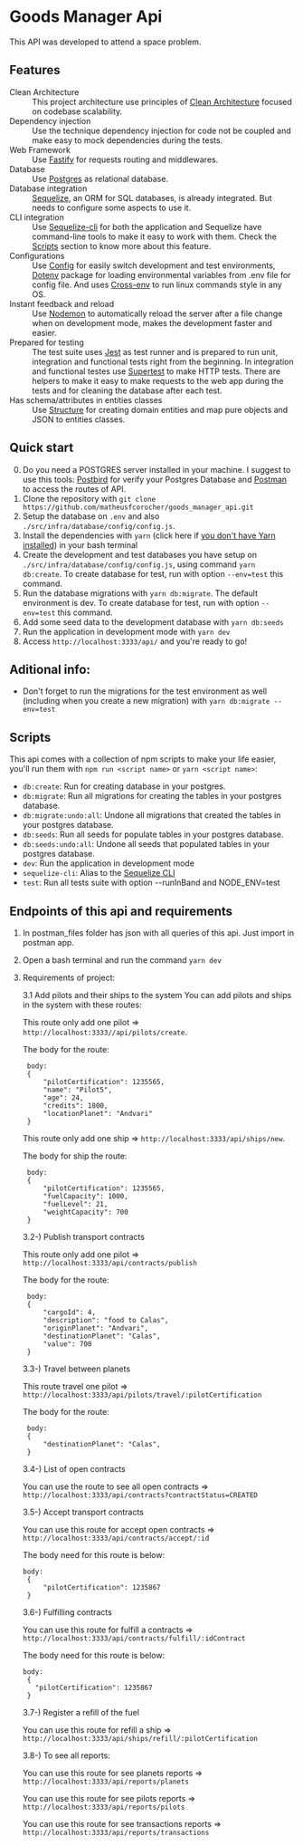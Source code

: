 # Goods Manager Api

This API was developed to attend a space problem.

## Features
<dl>
  <dt>Clean Architecture</dt>
  <dd>
    This project architecture use principles of <a href="https://8thlight.com/blog/uncle-bob/2012/08/13/the-clean-architecture.html">Clean Architecture</a> focused on codebase scalability.
  </dd>
    
  <dt>Dependency injection</dt>
  <dd>
    Use the technique dependency injection for code not be coupled and make easy to mock dependencies during the tests.
  </dd>
    
  <dt>Web Framework</dt>
  <dd>
    Use <a href="https://www.npmjs.com/package/fastify">Fastify</a> for requests routing and middlewares.
  </dd>
  
  <dt>Database</dt>
  <dd>
    Use <a href="https://www.postgresql.org/">Postgres</a> as relational database.
  </dd>
    
  <dt>Database integration</dt>
  <dd>
    <a href="https://www.npmjs.com/package/sequelize">Sequelize</a>, an ORM for SQL databases, is already integrated. But needs to configure some aspects to use it.</a>
  </dd>
  
   <dt>CLI integration</dt>
  <dd>
    Use <a href="https://www.npmjs.com/package/sequelize-cli">Sequelize-cli</a> for both the application and Sequelize have command-line tools to make it easy to work with them. Check the <a href="#scripts">Scripts</a> section to know more about this feature.
  </dd>
  
  <dt>Configurations</dt>
  <dd>
    Use <a href="https://www.npmjs.com/package/config">Config</a> for easily switch development and test environments, <a href="https://www.npmjs.com/package/config">Dotenv</a> package for loading environmental variables from .env file for config file. And uses <a href="https://www.npmjs.com/package/cross-env">Cross-env</a> to run linux commands style in any OS.
  </dd>
  
  <dt>Instant feedback and reload</dt>
  <dd>
    Use <a href="https://www.npmjs.com/package/nodemon">Nodemon</a> to automatically reload the server after a file change when on development mode, makes the development faster and easier.
  </dd>

  <dt>Prepared for testing</dt>
  <dd>
    The test suite uses <a href="https://www.npmjs.com/package/jest">Jest</a> as test runner and is prepared to run unit, integration and functional tests right from the beginning. In integration and functional testes use <a href="https://www.npmjs.com/package/supertest">Supertest</a> to make HTTP tests. There are helpers to make it easy to make requests to the web app during the tests and for cleaning the database after each test</a>.
  </dd>
  
  <dt>Has schema/attributes in entities classes</dt>
  <dd>
    Use <a href="https://www.npmjs.com/package/structure">Structure</a> for creating domain entities and map pure objects and JSON to entities classes.
  </dd>
</dl>

## Quick start

0. Do you need a POSTGRES server installed in your machine. I suggest to use this tools: <a href="https://www.electronjs.org/apps/postbird">Postbird</a> for verify your Postgres Database and <a href="https://www.postman.com/">Postman</a> to access the routes of API.
1. Clone the repository with `git clone https://github.com/matheusfcorocher/goods_manager_api.git`
2. Setup the database on `.env` and also `./src/infra/database/config/config.js`.
3. Install the dependencies with `yarn` (click here if [you don't have Yarn installed](https://yarnpkg.com/docs/install)) in your bash terminal
4. Create the development and test databases you have setup on `./src/infra/database/config/config.js`, using command `yarn db:create`. To create database for test, run with option `--env=test` this command.
5. Run the database migrations with `yarn db:migrate`. The default environment is dev. To create database for test, run with option `--env=test` this command.
6. Add some seed data to the development database with `yarn db:seeds`
7. Run the application in development mode with `yarn dev`
8. Access `http://localhost:3333/api/` and you're ready to go!

## Aditional info:
- Don't forget to run the migrations for the test environment as well (including when you create a new migration) with `yarn db:migrate --env=test`

## Scripts

This api comes with a collection of npm scripts to make your life easier, you'll run them with `npm run <script name>` or `yarn <script name>`:

- `db:create`: Run for creating database in your postgres.
- `db:migrate`: Run all migrations for creating the tables in your postgres database.
- `db:migrate:undo:all`: Undone all migrations that created the tables in your postgres database.
- `db:seeds`: Run all seeds for populate tables in your postgres database.
- `db:seeds:undo:all`: Undone all seeds that populated tables in your postgres database.
- `dev`: Run the application in development mode
- `sequelize-cli`: Alias to the [Sequelize CLI](https://github.com/sequelize/cli)
- `test`: Run all tests suite with option --runInBand and NODE_ENV=test

## Endpoints of this api and requirements

1. In postman_files folder has json with all queries of this api. Just import in postman app.
2. Open a bash terminal and run the command `yarn dev`
3. Requirements of project:
    
    3.1 Add pilots and their ships to the system
    You can add pilots and ships in the system with these routes:
        
    This route only add one pilot => `http://localhost:3333//api/pilots/create`. 
        
    The body for the route:  
        
        body:
        {
            "pilotCertification": 1235565,
            "name": "Pilot5",
            "age": 24,
            "credits": 1800,
            "locationPlanet": "Andvari"
        } 
        
        
     This route only add one ship => `http://localhost:3333/api/ships/new`. 
     
     The body for ship the route:   
        
        
        body:
        {
            "pilotCertification": 1235565,
            "fuelCapacity": 1000,
            "fuelLevel": 21,
            "weightCapacity": 700
        }
        

    3.2-) Publish transport contracts
  
      This route only add one pilot => `http://localhost:3333/api/contracts/publish`
      
      The body for the route:
      
        
        body:
        {
            "cargoId": 4,
            "description": "food to Calas",
            "originPlanet": "Andvari",
            "destinationPlanet": "Calas",
            "value": 700
        }
        
        
    3.3-) Travel between planets
        
      This route travel one pilot => `http://localhost:3333/api/pilots/travel/:pilotCertification`
      
      The body for the route:
      
       
        body:
        {
            "destinationPlanet": "Calas",
        }
       

    3.4-) List of open contracts

      You can use the route to see all open contracts => `http://localhost:3333/api/contracts?contractStatus=CREATED`
      
    3.5-) Accept transport contracts

      You can use this route for accept open contracts => `http://localhost:3333/api/contracts/accept/:id`
      
      The body need for this route is below:
      
       body:
        {
            "pilotCertification": 1235867
        }
       
    3.6-) Fulfilling contracts
      
      You can use this route for fulfill a contracts => `http://localhost:3333/api/contracts/fulfill/:idContract`
      
      The body need for this route is below:
       
       body:
        {
          "pilotCertification": 1235867
        }
       
       
    3.7-) Register a refill of the fuel

     You can use this route for refill a ship =>  `http://localhost:3333/api/ships/refill/:pilotCertification`
     
    3.8-) To see all reports:

      You can use this route for see planets reports => `http://localhost:3333/api/reports/planets`

      You can use this route for see pilots reports => `http://localhost:3333/api/reports/pilots`
            
      You can use this route for see transactions reports => `http://localhost:3333/api/reports/transactions`
      

